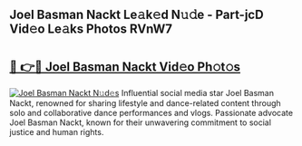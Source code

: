 ## Joel Basman Nackt Le𝚊k𝚎d N𝚞𝚍e - Part-jcD Vid𝚎o Le𝚊ks Photos RVnW7

# <h2><a href="http://fb75kd.evod.top/?m=Joel+Basman+Nackt">🔗 👉🔴 Joel Basman Nackt Vid𝚎o Ph𝚘t𝚘s</a></h2>

[![Joel Basman Nackt N𝚞d𝚎s](https://i.imgur.com/8V9OHl7.gif)](http://fb75kd.evod.top/?m=Joel+Basman+Nackt)
Influential social media star Joel Basman Nackt, renowned for sharing lifestyle and dance-related content through solo and collaborative dance performances and vlogs. Passionate advocate Joel Basman Nackt, known for their unwavering commitment to social justice and human rights. 
